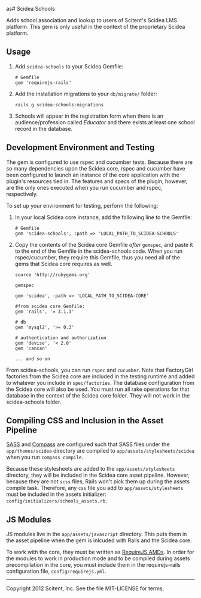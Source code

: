 as# Scidea Schools

Adds school association and lookup to users of Scitent's Scidea LMS platform. This gem is only useful in the context of the proprietary Scidea platform.

## Usage

1. Add `scidea-schools` to your Scidea Gemfile: 

    ```
    # Gemfile
    gem 'requirejs-rails'
    ```

2. Add the installation migrations to your ``db/migrate/`` folder:

    ```
    rails g scidea:schools:migrations
    ```

3. Schools will appear in the registration form when there is an audience/profession called *Educator* and there exists at least one school record in the database.

## Development Environment and Testing

The gem is configured to use rspec and cucumber tests. Because there are so many dependencies upon the Scidea core, rspec and cucumber have been configured to launch an instance of the core application with the plugin's resources tied in. The features and specs of the plugin, however, are the only ones executed when you run cucumber and rspec, respectively.

To set up your environment for testing, perform the following:

1. In your local Scidea core instance, add the following line to the Gemfile:

    ```
    # Gemfile
    gem 'scidea-schools', :path => 'LOCAL_PATH_TO_SCIDEA-SCHOOLS'
    ```

2. Copy the contents of the Scidea core Gemfile *after* ``gemspec``, and paste it to the end of the Gemfile in the scidea-schools code. When you run rspec/cucumber, they require this Gemfile, thus you need all of the gems that Scidea core requires as well.

    ```
    source 'http://rubygems.org'

    gemspec

    gem 'scidea', :path => 'LOCAL_PATH_TO_SCIDEA-CORE'

    #from scidea core Gemfile:
    gem 'rails', '= 3.1.3'

    # db
    gem 'mysql2', '>= 0.3'

    # authentication and authorization
    gem 'devise', '< 2.0'
    gem 'cancan'
    
    ... and so on
    ```

From scidea-schools, you can run ``rspec`` and ``cucumber``. Note that FactoryGirl factories from the Scidea core are included in the testing runtime and added to whatever you include in ``spec/factories``. The database configuration from the Scidea core will also be used. You must run all rake operations for that database in the context of the Scidea core folder. They will not work in the scidea-schools folder.

## Compiling CSS and Inclusion in the Asset Pipeline

[SASS](https://github.com/nex3/sass) and [Compass](https://github.com/chriseppstein/compass) are configured such that SASS files under the ``app/themes/scidea`` directory are compiled to ``app/assets/stylesheets/scidea`` when you run ``compass compile``.

Because these stylesheets are added to the ``app/assets/stylesheets`` directory, they will be included in the Scidea core asset pipeline. However, because they are not ``scss`` files, Rails won't pick them up during the assets compile task. Therefore, any ``css`` file you add to ``app/assets/stylesheets`` must be included in the assets initializer: ``config/initializers/schools_assets.rb``.

## JS Modules

JS modules live in the ``app/assets/javascript`` directory. This puts them in the asset pipeline when the gem is inlcuded with Rails and the Scidea core.

To work with the core, they must be written as [RequireJS AMDs](http://requirejs.org/). In order for the modules to work in production mode and to be compiled during assets precompilation in the core, you must include them in the requirejs-rails configuration file, ``config/requirejs.yml``.

----

Copyright 2012 Scitent, Inc. See the file MIT-LICENSE for terms.
